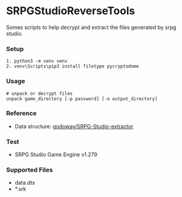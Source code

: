 # SRPGStudioReverseTools
Somes scripts to help decrypt and extract the files generated by srpg studio.

### Setup
```
1. python3 -m venv venv
2. venv\Scripts\pip3 install filetype pycryptodome
```

### Usage
```
# unpack or decrypt files
unpack game_directory [-p password] [-o output_directory]
```

### Reference
- Data structure: [godoway/SRPG-Studio-extractor](https://github.com/godoway/SRPG-Studio-extractor)

### Test
- SRPG Studio Game Engine v1.279

### Supported Files
- data.dts
- *.srk